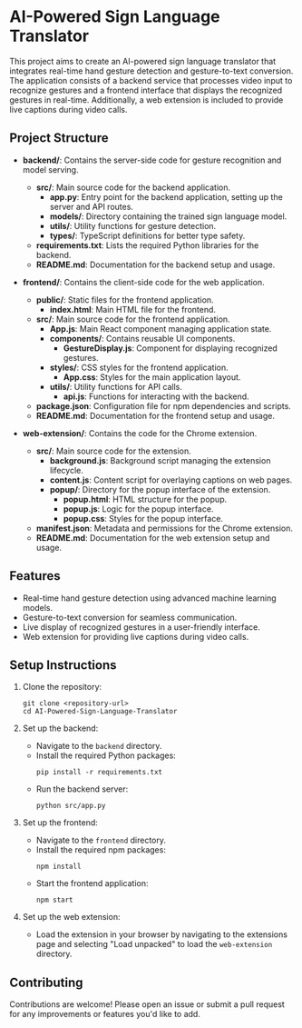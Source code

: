 # AI-Powered Sign Language Translator

This project aims to create an AI-powered sign language translator that integrates real-time hand gesture detection and gesture-to-text conversion. The application consists of a backend service that processes video input to recognize gestures and a frontend interface that displays the recognized gestures in real-time. Additionally, a web extension is included to provide live captions during video calls.

## Project Structure

- **backend/**: Contains the server-side code for gesture recognition and model serving.
  - **src/**: Main source code for the backend application.
    - **app.py**: Entry point for the backend application, setting up the server and API routes.
    - **models/**: Directory containing the trained sign language model.
    - **utils/**: Utility functions for gesture detection.
    - **types/**: TypeScript definitions for better type safety.
  - **requirements.txt**: Lists the required Python libraries for the backend.
  - **README.md**: Documentation for the backend setup and usage.

- **frontend/**: Contains the client-side code for the web application.
  - **public/**: Static files for the frontend application.
    - **index.html**: Main HTML file for the frontend.
  - **src/**: Main source code for the frontend application.
    - **App.js**: Main React component managing application state.
    - **components/**: Contains reusable UI components.
      - **GestureDisplay.js**: Component for displaying recognized gestures.
    - **styles/**: CSS styles for the frontend application.
      - **App.css**: Styles for the main application layout.
    - **utils/**: Utility functions for API calls.
      - **api.js**: Functions for interacting with the backend.
  - **package.json**: Configuration file for npm dependencies and scripts.
  - **README.md**: Documentation for the frontend setup and usage.

- **web-extension/**: Contains the code for the Chrome extension.
  - **src/**: Main source code for the extension.
    - **background.js**: Background script managing the extension lifecycle.
    - **content.js**: Content script for overlaying captions on web pages.
    - **popup/**: Directory for the popup interface of the extension.
      - **popup.html**: HTML structure for the popup.
      - **popup.js**: Logic for the popup interface.
      - **popup.css**: Styles for the popup interface.
  - **manifest.json**: Metadata and permissions for the Chrome extension.
  - **README.md**: Documentation for the web extension setup and usage.

## Features

- Real-time hand gesture detection using advanced machine learning models.
- Gesture-to-text conversion for seamless communication.
- Live display of recognized gestures in a user-friendly interface.
- Web extension for providing live captions during video calls.

## Setup Instructions

1. Clone the repository:
   ```
   git clone <repository-url>
   cd AI-Powered-Sign-Language-Translator
   ```

2. Set up the backend:
   - Navigate to the `backend` directory.
   - Install the required Python packages:
     ```
     pip install -r requirements.txt
     ```
   - Run the backend server:
     ```
     python src/app.py
     ```

3. Set up the frontend:
   - Navigate to the `frontend` directory.
   - Install the required npm packages:
     ```
     npm install
     ```
   - Start the frontend application:
     ```
     npm start
     ```

4. Set up the web extension:
   - Load the extension in your browser by navigating to the extensions page and selecting "Load unpacked" to load the `web-extension` directory.

## Contributing

Contributions are welcome! Please open an issue or submit a pull request for any improvements or features you'd like to add.